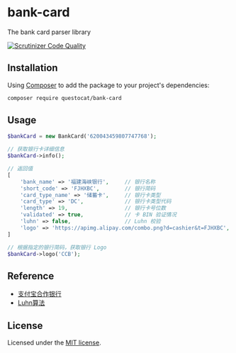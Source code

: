 # bank-card

The bank card parser library

[![Scrutinizer Code Quality](https://scrutinizer-ci.com/g/questocat/bank-card/badges/quality-score.png?b=master)](https://scrutinizer-ci.com/g/questocat/bank-card/?branch=master)

## Installation

Using [Composer](https://getcomposer.org) to add the package to your project's dependencies:

```bash
composer require questocat/bank-card
```

## Usage

```php
$bankCard = new BankCard('620043459807747768');

// 获取银行卡详细信息
$bankCard->info();

// 返回值
[
    'bank_name' => '福建海峡银行',     // 银行名称
    'short_code' => 'FJHXBC',        // 银行简码
    'card_type_name' => '储蓄卡',     // 银行卡类型
    'card_type' => 'DC',             // 银行卡类型代码
    'length' => 19,                  // 银行卡号位数
    'validated' => true,             // 卡 BIN 验证情况
    'luhn' => false,                 // Luhn 校验
    'logo' => 'https://apimg.alipay.com/combo.png?d=cashier&t=FJHXBC',   // 银行 Logo
]

// 根据指定的银行简码，获取银行 Logo
$bankCard->logo('CCB');
```

## Reference
 - [支付宝合作银行](https://ab.alipay.com/i/yinhang.htm)
 - [Luhn算法](https://zh.wikipedia.org/wiki/Luhn%E7%AE%97%E6%B3%95)

## License

Licensed under the [MIT license](https://github.com/questocat/bank-card/blob/master/LICENSE).
